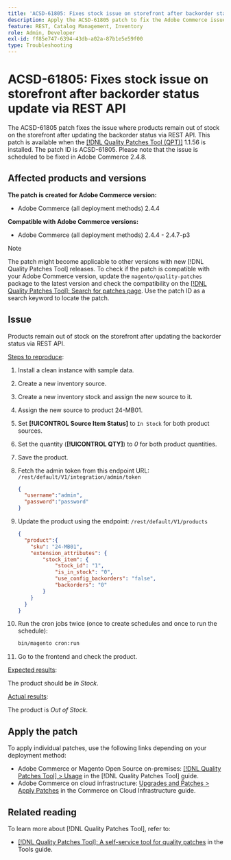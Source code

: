 ```yaml
---
title: 'ACSD-61805: Fixes stock issue on storefront after backorder status update via REST API'
description: Apply the ACSD-61805 patch to fix the Adobe Commerce issue where products remain out of stock on the storefront after updating the backorder status via the REST API
feature: REST, Catalog Management, Inventory
role: Admin, Developer
exl-id: ff85e747-6394-43db-a02a-87b1e5e59f00
type: Troubleshooting
---
```

# ACSD-61805: Fixes stock issue on storefront after backorder status update via REST API

The ACSD-61805 patch fixes the issue where products remain out of stock on the storefront after updating the backorder status via REST API. This patch is available when the [[!DNL Quality Patches Tool (QPT)]](/help/tools/quality-patches-tool/quality-patches-tool-to-self-serve-quality-patches.md) 1.1.56 is installed. The patch ID is ACSD-61805. Please note that the issue is scheduled to be fixed in Adobe Commerce 2.4.8.

## Affected products and versions

**The patch is created for Adobe Commerce version:**

* Adobe Commerce (all deployment methods) 2.4.4

**Compatible with Adobe Commerce versions:**

* Adobe Commerce (all deployment methods) 2.4.4 - 2.4.7-p3

>[!NOTE]
>
>The patch might become applicable to other versions with new [!DNL Quality Patches Tool] releases. To check if the patch is compatible with your Adobe Commerce version, update the `magento/quality-patches` package to the latest version and check the compatibility on the [[!DNL Quality Patches Tool]: Search for patches page](https://experienceleague.adobe.com/tools/commerce-quality-patches/index.html). Use the patch ID as a search keyword to locate the patch.

## Issue

Products remain out of stock on the storefront after updating the backorder status via REST API.

<u>Steps to reproduce</u>:

1. Install a clean instance with sample data.
1. Create a new inventory source.
1. Create a new inventory stock and assign the new source to it.
1. Assign the new source to product 24-MB01.
1. Set **[!UICONTROL Source Item Status]** to `In Stock` for both product sources.
1. Set the quantity (**[!UICONTROL QTY]**) to *0* for both product quantities.
1. Save the product.
1. Fetch the admin token from this endpoint URL: `/rest/default/V1/integration/admin/token`

    ```json
    {
      "username":"admin", 
      "password":"password" 
    }
    ```
    
1. Update the product using the endpoint: `/rest/default/V1/products`

    ```json
    {
      "product":{
        "sku": "24-MB01",
        "extension_attributes": {
            "stock_item": {
                "stock_id": "1",
                "is_in_stock": "0",
                "use_config_backorders": "false",
                "backorders": "0"
            }
        }
      }
    }
    ```

1. Run the cron jobs twice (once to create schedules and once to run the schedule):

    ```bash
    bin/magento cron:run
    ```

1. Go to the frontend and check the product.

<u>Expected results</u>:

The product should be *In Stock*.

<u>Actual results</u>:

The product is *Out of Stock*.

## Apply the patch

To apply individual patches, use the following links depending on your deployment method:

* Adobe Commerce or Magento Open Source on-premises: [[!DNL Quality Patches Tool] > Usage](/help/tools/quality-patches-tool/usage.md) in the [!DNL Quality Patches Tool] guide.
* Adobe Commerce on cloud infrastructure: [Upgrades and Patches > Apply Patches](https://experienceleague.adobe.com/docs/commerce-cloud-service/user-guide/develop/upgrade/apply-patches.html) in the Commerce on Cloud Infrastructure guide.

## Related reading

To learn more about [!DNL Quality Patches Tool], refer to:

* [[!DNL Quality Patches Tool]: A self-service tool for quality patches](/help/tools/quality-patches-tool/quality-patches-tool-to-self-serve-quality-patches.md) in the Tools guide.
